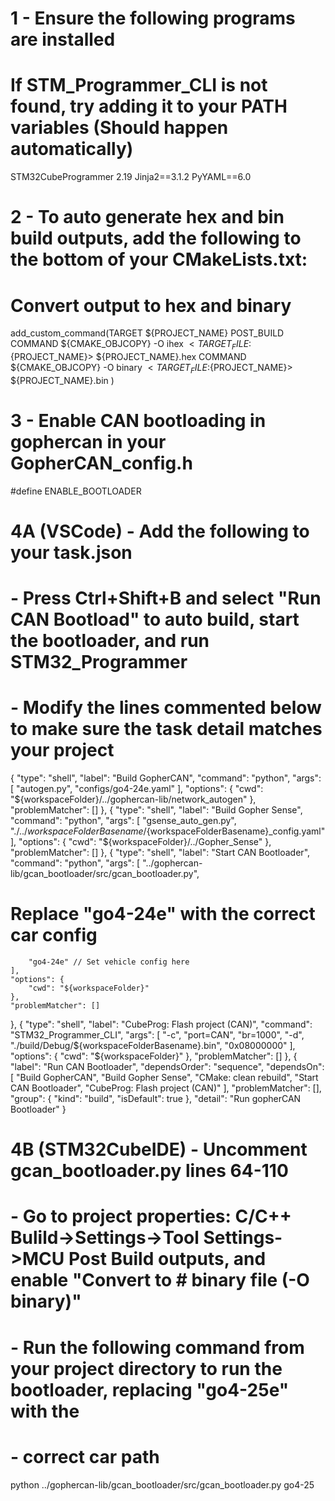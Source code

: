 # 1 - Ensure the following programs are installed
# If STM_Programmer_CLI is not found, try adding it to your PATH variables (Should happen automatically)

STM32CubeProgrammer 2.19
Jinja2==3.1.2
PyYAML==6.0

# 2 - To auto generate hex and bin build outputs, add the following to the bottom of your CMakeLists.txt:

# Convert output to hex and binary
add_custom_command(TARGET ${PROJECT_NAME} POST_BUILD
    COMMAND ${CMAKE_OBJCOPY} -O ihex $<TARGET_FILE:${PROJECT_NAME}> ${PROJECT_NAME}.hex
    COMMAND ${CMAKE_OBJCOPY} -O binary $<TARGET_FILE:${PROJECT_NAME}> ${PROJECT_NAME}.bin
)

# 3 - Enable CAN bootloading in gophercan in your GopherCAN_config.h

#define ENABLE_BOOTLOADER

# 4A (VSCode)   - Add the following to your task.json 
#               - Press Ctrl+Shift+B and select "Run CAN Bootload" to auto build, start the bootloader, and run STM32_Programmer
#               - Modify the lines commented below to make sure the task detail matches your project

{
    "type": "shell",
    "label": "Build GopherCAN",
    "command": "python",
    "args": [
        "autogen.py",
        "configs/go4-24e.yaml"
    ],
    "options": {
        "cwd": "${workspaceFolder}/../gophercan-lib/network_autogen"
    },
    "problemMatcher": []
},
{
    "type": "shell",
    "label": "Build Gopher Sense",
    "command": "python",
    "args": [
        "gsense_auto_gen.py",
        "./../${workspaceFolderBasename}/${workspaceFolderBasename}_config.yaml"
    ],
    "options": {
        "cwd": "${workspaceFolder}/../Gopher_Sense"
    },
    "problemMatcher": []
},
{
    "type": "shell",
    "label": "Start CAN Bootloader",
    "command": "python",
    "args": [
        "../gophercan-lib/gcan_bootloader/src/gcan_bootloader.py",
# Replace "go4-24e" with the correct car config
        "go4-24e" // Set vehicle config here
    ],
    "options": {
        "cwd": "${workspaceFolder}"
    },
    "problemMatcher": []
},
{
    "type": "shell",
    "label": "CubeProg: Flash project (CAN)",
    "command": "STM32_Programmer_CLI",
    "args": [
        "-c",
        "port=CAN",
        "br=1000",
        "-d",
        "./build/Debug/${workspaceFolderBasename}.bin",
        "0x08000000"
    ],
    "options": {
        "cwd": "${workspaceFolder}"
    },
    "problemMatcher": []
},
{
    "label": "Run CAN Bootloader",
    "dependsOrder": "sequence",
    "dependsOn": [
        "Build GopherCAN",
        "Build Gopher Sense",
        "CMake: clean rebuild",
        "Start CAN Bootloader",
        "CubeProg: Flash project (CAN)"
    ],
    "problemMatcher": [],
    "group": {
        "kind": "build",
        "isDefault": true
    },
    "detail": "Run gopherCAN Bootloader"
}


# 4B (STM32CubeIDE) - Uncomment gcan_bootloader.py lines 64-110
#                   - Go to project properties: C/C++ Bulild->Settings->Tool Settings->MCU Post Build outputs, and enable "Convert to #                     binary file (-O binary)"
#                   - Run the following command from your project directory to run the bootloader, replacing "go4-25e" with the 
#                   - correct car path

python ../gophercan-lib/gcan_bootloader/src/gcan_bootloader.py go4-25






